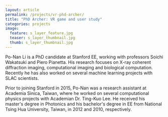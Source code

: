```yaml
---
layout: article
permalink: /projects/vr-phd-archer/
title: "PhD Archer: VR game and user study"
categories: projects
image:
  feature: s_layer_feature.jpg
  teaser: s_layer_thumbnail.jpg
  thumb: s_layer_thumbnail.jpg
---
```


Po-Nan Li is a PhD candidate at Stanford EE, working with professors Soichi Wakatsuki and Piero Pianetta. His research focuses on X-ray coherent diffraction imaging, computational imaging and biological computation. Recently he has also worked on several machine learning projects with SLAC scientists.

Prior to joining Stanford in 2015, Po-Nan was a research assistant at Academia Sinica, Taiwan, where he worked on several computational physics projects with Academian Dr. Ting-Kuo Lee. He received his master's degree in Photonics and his bachelor's degree in EE from National Tsing Hua University, Taiwan, in 2012 and 2010, respectively.
